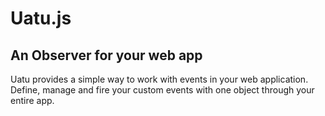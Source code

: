# Uatu.js
## An Observer for your web app

Uatu provides a simple way to work with events in your web application. Define, manage and fire your custom events with one object through your entire app.